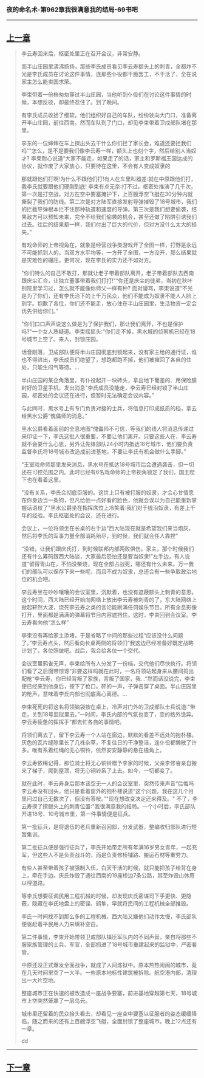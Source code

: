 ### 夜的命名术-第962章我很满意我的结局-69书吧

--------
[上一章](./663c467120719bd4cba368400dd646e4.md)
--------


>
>
>
>李云寿回来后，枢密处里正在召开会议，非常安静。
>
>而半山庄园里沸沸扬扬，那些李氏成员看见李云寿额头上的刺青，全都炸不光是李氏成员在讨论这件事情，连那些仆役都干脆罢工，不干活了，全在说家主怎么能卖国求荣。
>
>李束带着一份档匆匆穿过半山庄园，当他听到仆役们在讨论这件事情的时候，本想反驳，却最终忍住了。到了晚间。
>
>有李氏成员收拾了细软，他们组织好自己的车队，纷纷驶向大门口，准备离开半山庄园，前往西南。然而车队到了门口，却见李束带着卫戍部队堵在那里。
>
>李东的一位婶婶在车上探出头去干什么你们拦了家长会，难道还要拦我们吗”"怎么，是不是要我们像李云寿一样，额头上也刻个字，然后给别人当奴才?
>李束耐心说道“大家不能走，如果走了的话，家主和罗斯福王国达成的协议，就作废了大家放心，只要待在这里，不会有人变成奴隶的
>
>那就跟他们打啊!为什么不跟他们打!有人在车里叫器差∶就在中原跟他们打，我李氏就要跟他们硬刚到底!
>李束有点无奈∶打不过。枢密处推演了几千次，第一次是打空战，对方在空中要塞掩护下，上百艘浮空飞艇在30分钟内就撕裂了我们的防线。第二次是对方陆军直接发射导弹摧毁了18号城市，我们的拦截导弹根本拦不住那种轨道和速度的导弹。第三次是我们想要偷袭，结果敌方可以预知未来，完全不给我们偷袭的机会，甚至还做了陷阱引诱我们过去。往后的结果都一样，我们付出了巨大的代价，但对方没什么太大的损失。”
>
>有戏命师的上帝视角在，就象是经营战争类游戏开了全图一样，打野是永远不可能抓到人的。当双方水平均等，一方开了全图，一方没开，那么结果就是灾难性的碾压。更何况，现在李氏的实力还不如对方。
>
>"你们特么的自己不敢打，那就让老子带着部队离开，老子带着部队去西南跟庆尘汇合，让独立董事带着我们打打!"“你还是庆尘的徒弟，当初在秋叶别院里学习过，怎么就不能像你师父一样有种?
>面对谩骂，李束说道“不光是为了你们，还有李氏治下的上千万民众，他们不能成为奴隶不能人人脸上刻字。抱歉了各位，你们还不能走，放心住在半山庄园里，生活物资一定会优先供给你们。”
>
>"你们口口声声说这么做是为了保护我们，那让我们离开，不也是保护吗?"一个女人质疑道。李束摇摇头∶“你们走不掉，黑水城的侦察机已经在18号城市上空了。来人，封锁庄园。
>
>话音刚落，卫成部队便将半山庄园彻底封锁起来，没有家主给的通行证，谁也不得进出，李氏成员们绝望了，想跑都跑不掉，他们被摧回了各自的住处，只能生闷气等待。…
>
>半山庄园的某企角落里，有仆役起开一块砖头，拿出地下葡差的、用保险膜封好的卫星手机，发出消息"李氏成员没能走，李云寿已经封锁了半山庄园，枢密处的会议还在进行，但暂时无法确定会议内容。”
>
>与此同时，黑水号上有专门负责对接的士兵，将信息打印成纸质的档，拿去给黑水公爵“傀儡师的消息。”
>
>黑水公爵看着面前的全息地图“傀儡师不可信，等我们的线人将消息传递过来印证一下，李氏这批人很重要，不要让他们离开。只要这些人在，李云寿就不会耍什么心思，另外让先锋部队24小时内抵达18号城市，他们要负责监督李氏将18号城市改造成前进基地，不要让李氏有机会做什么手脚。”
>
>“王室戏命师那里发来消息，黑水号在抵达18号城市后会遭遇袭击，但一切还在可控范围之内。此时已经有6名戏命师的上帝视角锁定了我们，国王陛下也在看着这里。
>
>"没有关系，李氏会彻底臣服的。这世上只有被打服的奴隶，才会心甘情愿在你身边当一条狗，但凡给他一点好看的脸色，他就会误以为自己能重新掌握话语权了"黑水公爵坐在指挥席位上冷笑着∶我们对于统治奴隶，有差上千年的经验。李氏枢密处的会议，还在进行。
>
>会议上，一位将领坐在长桌的右手边“西大陆现在就是希望我们来当炮灰，然后将李氏的军事力量全部消耗殆尽，到时候，我们就会任人靠捏”
>
>“没错，让我们跟庆氏打，到时候联邦内部两败俱伤。家主，那个时候我们还有什么筹码跟西大陆谈，大家最后恐怕还是要当奴隶!”左手边，有人说道“留得青山在，不怕没柴烧，现在全部占战死，哪还有什么未来。万一我们的部队可以保存下来一些呢，而且不成为奴隶，总还会有一些争取政治地位的机会吧。
>
>李云寿坐在吵吵嚷嚷的会议室里，沉默着，也没有遮蔽额头上刺青的意思。这个时间，西大陆已经开始向网络上放出李云寿被刺青的了，东大陆网络上掀起轩然大波，烧死李云寿之类的言论能刷满任何娱乐节目。所有全息影像打开，里面都是满满的弹幕将节目内容遮挡住。这时，李束回到会议室。李云寿看向他“怎么样”
>
>李束没有再给家主添堵，于是省略了中间的那些过程“应该没什么问题了。”李云寿点头，然后看向长桌两侧的将领们“我这边已经准备好既定战略计划了，各位照做吧。战后，我会给各位一个交代。
>
>会议室里鸦雀无声，李束给所有人分发了一份档，交代他们尽快执行。将领们看了之后面带惊讶“非要这样吗就在此时，一名将领站起身来从腰间捣出配枪“李云寿，你已经背叛了家族，背叛了国家，我…”然而话没说完，李束便已经来到他身后，按下了枪口。砰的一声，子弹击穿了桌面。半山庄园里的枪声，意味着李氏内部也彻底离心离德。…
>
>李束死死的将这名将领脑袋按在桌上，冷声对门外的卫成部队士兵说道∶“带走，关到18号监狱里去。”一时间，李氏内部的气氛也变了，变的格外诡异。李云寿疲惫的挥挥手“都去忙各自的事情吧。
>
>将领们离去了，留下李云寿一个人站在窗边，默默的看差不远处的抱朴楼。灰色的瓦片缝隙里长了几株杂草，不复往日的干净整洁，连仆役都懒散了许多。唯有系着红绳的无心铜铃，依然安安静静的悬在檐角上。
>
>李云寿依稀记得，那位骑士将无心铜铃赠予李家的时候，父亲李修睿亲自搬来了梯子，爬到屋顶，将无心铜铃系了上去。如今，一切都变了。
>
>就在此时，李云寿身后那本该空无一人的会议室里，突然传来声音“后悔吗
>李云寿没有回头，他只是看着窗外的抱朴楼说道“这个问题，我在这几个月里问过自己无数次了，但没有答桉。”"现在想改变决定还来得及。"
>不了，李云寿摸了摸额头上的刺青位置∶"我很满意我的结局。一个小时后，李氏部队开进18号、10号城市里，第一件事情便是征兵。
>
>第一批征兵，是将退伍的老兵重新召回部，分发武器，整编收归部队进行短暂集训。
>
>第二批征兵便是强行征兵了，李氏开始带走所有年满16岁男女青年，一起充军，但这些人不是负责战斗的，而是负责修桥铺路、搬运石材等重劳力。
>
>有些人甚至带着孩子被强制入伍，白天干活的时候，就只能把孩子给背在身上，牵在手边。庆氏炸毁了通往西南的19座桥边7条公路，其至炸毁山休用以埋道路。
>
>等李氏想要征调民用工程机械的时候，却发现庆氏密谋司下手更快、更隐蔽，隐藏在李氏地盘上的密谍、鹞隼，早就将民间的工程机械全部推毁。
>
>李氏一时间找不到那么多的工程机械，西大陆又嫌他们动作太慢，李氏部队便驱赶着平民用人力来填补空白。
>
>第二件事情，李束开始带领卫成部队镇压军队内的不同声音，亲自将那些不服家族管理的土兵、军官，全部抓进了18号城市重建起来的监狱中，严密看管。
>
>中原还没正式爆发全面战争，就成了人间炼狱中。原本热热闹闹的城市，竟在几天时间里空了一大半。一些原本地标性建筑被拆除。航空港内部，清理出一大片空地。
>
>整座城市正在快速的被改造成一座战争要塞，前进基地穿越第七天，18号城市上空突然笼罩了一层乌云。
>
>城市里还留着的民众抬头看去，却看见一座空中要塞以征服者的姿态缓缓降临，随之而来的还有上百艘浮空飞艇，全面封锁了整座城市。晚上12点还有一章。
>
>dd
>
>
>

--------
[下一章](./172b1f17d0e8a2abb91a3de3eb39adbc.md)
--------
